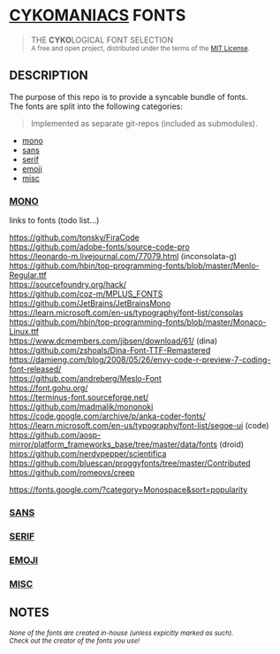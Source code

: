 # [CYKOMANIACS](https://github.com/cykomaniacs) FONTS

> THE **CYKO**LOGICAL FONT SELECTION\
> <sub>A free and open project, distributed under the terms of the [MIT License](LICENSE).</sub>

## DESCRIPTION

The purpose of this repo is to provide a syncable bundle of fonts.\
The fonts are split into the following categories:

> Implemented as separate git-repos (included as submodules).

- [mono](#mono)
- [sans](#sans)
- [serif](#serif)
- [emoji](#emoji)
- [misc](#misc)


### [MONO](https://github.com/cyko-hub/fonts-mono)

links to fonts (todo list...)

https://github.com/tonsky/FiraCode  
https://github.com/adobe-fonts/source-code-pro  
https://leonardo-m.livejournal.com/77079.html (inconsolata-g)  
https://github.com/hbin/top-programming-fonts/blob/master/Menlo-Regular.ttf  
https://sourcefoundry.org/hack/  
https://github.com/coz-m/MPLUS_FONTS  
https://github.com/JetBrains/JetBrainsMono  
https://learn.microsoft.com/en-us/typography/font-list/consolas  
https://github.com/hbin/top-programming-fonts/blob/master/Monaco-Linux.ttf  
https://www.dcmembers.com/jibsen/download/61/ (dina)  
https://github.com/zshoals/Dina-Font-TTF-Remastered  
https://damieng.com/blog/2008/05/26/envy-code-r-preview-7-coding-font-released/  
https://github.com/andreberg/Meslo-Font  
https://font.gohu.org/  
https://terminus-font.sourceforge.net/  
https://github.com/madmalik/mononoki  
https://code.google.com/archive/p/anka-coder-fonts/  
https://learn.microsoft.com/en-us/typography/font-list/segoe-ui (code)  
https://github.com/aosp-mirror/platform_frameworks_base/tree/master/data/fonts (droid)  
https://github.com/nerdypepper/scientifica  
https://github.com/bluescan/proggyfonts/tree/master/Contributed
https://github.com/romeovs/creep

https://fonts.google.com/?category=Monospace&sort=popularity  

### [SANS](https://github.com/cyko-hub/fonts-sans)

### [SERIF](https://github.com/cyko-hub/fonts-serif)

### [EMOJI](https://github.com/cyko-hub/fonts-emoji)

### [MISC](https://github.com/cyko-hub/fonts-misc)

## NOTES

*<sub>None of the fonts are created in-house (unless expicitly marked as such).</sub>*\
*<sub>Check out the creator of the fonts you use!</sub>*
